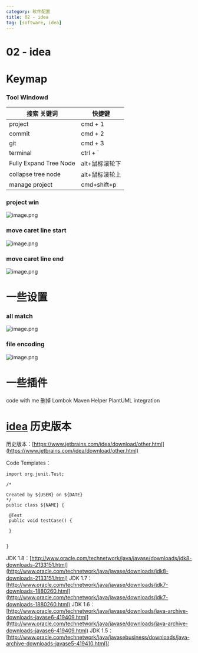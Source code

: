 ```yaml
---
category: 软件配置
title: 02 - idea
tag: [software, idea]
---
```

# 02 - idea

# Keymap

### Tool Windowd

| 搜索 关键词            | 快捷键         |
| ---------------------- | -------------- |
| project                | cmd + 1        |
| commit                 | cmd + 2        |
| git                    | cmd + 3        |
| terminal               | ctrl + `       |
| Fully Expand Tree Node | alt+鼠标滚轮下 |
| collapse tree node     | alt+鼠标滚轮上 |
| manage project         | cmd+shift+p    |


### project win

![image.png](https://tianbin.cc/img/mbp/software/02-idea-01-project-window.jpg)

### move caret line start

![image.png](https://tianbin.cc/img/mbp/software/02-idea-02-move-start.jpg)
### move caret line end

![image.png](https://tianbin.cc/img/mbp/software/02-idea-03-move-end.jpg)

# 一些设置

### all match

![image.png](https://tianbin.cc/img/mbp/software/02-idea-04-allmatch.jpg)

### file encoding

![image.png](https://tianbin.cc/img/mbp/software/02-idea-05-fileencoding.jpg)

# 一些插件

code with me 删掉
Lombok
Maven Helper
PlantUML integration

# [idea](https://www.jetbrains.com/idea/) 历史版本

历史版本：[https://www.jetbrains.com/idea/download/other.html](https://www.jetbrains.com/idea/download/other.html)

Code Templates：

```
import org.junit.Test;

/*

Created by ${USER} on ${DATE}
*/
public class ${NAME} {

 @Test
 public void testCase() {

 }


}
```

JDK 1.8：[http://www.oracle.com/technetwork/java/javase/downloads/jdk8-downloads-2133151.html](http://www.oracle.com/technetwork/java/javase/downloads/jdk8-downloads-2133151.html)
JDK 1.7：[http://www.oracle.com/technetwork/java/javase/downloads/jdk7-downloads-1880260.html](http://www.oracle.com/technetwork/java/javase/downloads/jdk7-downloads-1880260.html)
JDK 1.6：[http://www.oracle.com/technetwork/java/javase/downloads/java-archive-downloads-javase6-419409.html](http://www.oracle.com/technetwork/java/javase/downloads/java-archive-downloads-javase6-419409.html)
JDK 1.5：[http://www.oracle.com/technetwork/java/javasebusiness/downloads/java-archive-downloads-javase5-419410.html](
